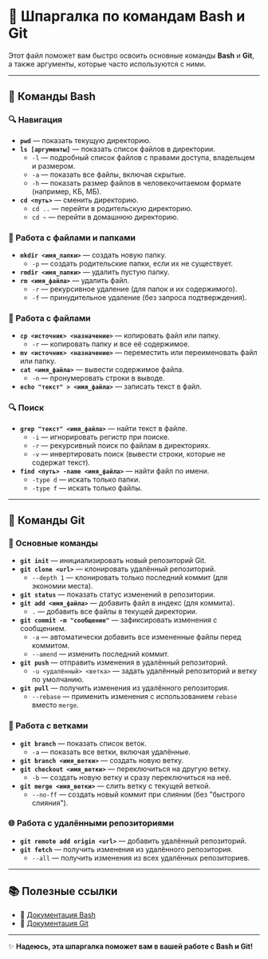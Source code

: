 # 📝 Шпаргалка по командам Bash и Git

Этот файл поможет вам быстро освоить основные команды **Bash** и **Git**, а также аргументы, которые часто используются с ними.

---

## 📂 Команды Bash

### 🔍 Навигация
- **`pwd`** — показать текущую директорию.
- **`ls [аргументы]`** — показать список файлов в директории.
  - `-l` — подробный список файлов с правами доступа, владельцем и размером.
  - `-a` — показать все файлы, включая скрытые.
  - `-h` — показать размер файлов в человекочитаемом формате (например, КБ, МБ).
- **`cd <путь>`** — сменить директорию.
  - `cd ..` — перейти в родительскую директорию.
  - `cd ~` — перейти в домашнюю директорию.

### 📄 Работа с файлами и папками
- **`mkdir <имя_папки>`** — создать новую папку.
  - `-p` — создать родительские папки, если их не существует.
- **`rmdir <имя_папки>`** — удалить пустую папку.
- **`rm <имя_файла>`** — удалить файл.
  - `-r` — рекурсивное удаление (для папок и их содержимого).
  - `-f` — принудительное удаление (без запроса подтверждения).

### 📝 Работа с файлами
- **`cp <источник> <назначение>`** — копировать файл или папку.
  - `-r` — копировать папку и все её содержимое.
- **`mv <источник> <назначение>`** — переместить или переименовать файл или папку.
- **`cat <имя_файла>`** — вывести содержимое файла.
  - `-n` — пронумеровать строки в выводе.
- **`echo "текст" > <имя_файла>`** — записать текст в файл.

### 🔍 Поиск
- **`grep "текст" <имя_файла>`** — найти текст в файле.
  - `-i` — игнорировать регистр при поиске.
  - `-r` — рекурсивный поиск по файлам в директориях.
  - `-v` — инвертировать поиск (вывести строки, которые не содержат текст).
- **`find <путь> -name <имя_файла>`** — найти файл по имени.
  - `-type d` — искать только папки.
  - `-type f` — искать только файлы.

---

## 🌳 Команды Git

### 🔧 Основные команды
- **`git init`** — инициализировать новый репозиторий Git.
- **`git clone <url>`** — клонировать удалённый репозиторий.
  - `--depth 1` — клонировать только последний коммит (для экономии места).
- **`git status`** — показать статус изменений в репозитории.
- **`git add <имя_файла>`** — добавить файл в индекс (для коммита).
  - `.` — добавить все файлы в текущей директории.
- **`git commit -m "сообщение"`** — зафиксировать изменения с сообщением.
  - `-a` — автоматически добавить все измененные файлы перед коммитом.
  - `--amend` — изменить последний коммит.
- **`git push`** — отправить изменения в удалённый репозиторий.
  - `-u <удалённый> <ветка>` — задать удалённый репозиторий и ветку по умолчанию.
- **`git pull`** — получить изменения из удалённого репозитория.
  - `--rebase` — применить изменения с использованием `rebase` вместо `merge`.

### 🌿 Работа с ветками
- **`git branch`** — показать список веток.
  - `-a` — показать все ветки, включая удалённые.
- **`git branch <имя_ветки>`** — создать новую ветку.
- **`git checkout <имя_ветки>`** — переключиться на другую ветку.
  - `-b` — создать новую ветку и сразу переключиться на неё.
- **`git merge <имя_ветки>`** — слить ветку с текущей веткой.
  - `--no-ff` — создать новый коммит при слиянии (без "быстрого слияния").

### 🌐 Работа с удалёнными репозиториями
- **`git remote add origin <url>`** — добавить удалённый репозиторий.
- **`git fetch`** — получить изменения из удалённого репозитория.
  - `--all` — получить изменения из всех удалённых репозиториев.

---

## 📚 Полезные ссылки

- 📖 [Документация Bash](https://www.gnu.org/software/bash/manual/)
- 📖 [Документация Git](https://git-scm.com/doc)

---

✨ **Надеюсь, эта шпаргалка поможет вам в вашей работе с Bash и Git!**
